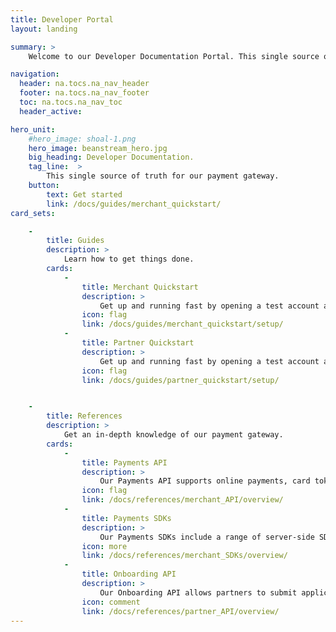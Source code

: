 ```yaml
---
title: Developer Portal
layout: landing

summary: >
    Welcome to our Developer Documentation Portal. This single source of truth for our payment gateway.

navigation:
  header: na.tocs.na_nav_header
  footer: na.tocs.na_nav_footer
  toc: na.tocs.na_nav_toc
  header_active:

hero_unit:
    #hero_image: shoal-1.png
    hero_image: beanstream_hero.jpg
    big_heading: Developer Documentation.
    tag_line:  >
        This single source of truth for our payment gateway.
    button:
        text: Get started
        link: /docs/guides/merchant_quickstart/
card_sets:

    -  
        title: Guides
        description: >
            Learn how to get things done.
        cards:
            -
                title: Merchant Quickstart
                description: >
                    Get up and running fast by opening a test account and hitting a few of our API endpoints.
                icon: flag
                link: /docs/guides/merchant_quickstart/setup/
            -
                title: Partner Quickstart
                description: >
                    Get up and running fast by opening a test account and hitting a few of our API endpoints.
                icon: flag
                link: /docs/guides/partner_quickstart/setup/


    -
        title: References
        description: >
            Get an in-depth knowledge of our payment gateway.
        cards:
            -
                title: Payments API
                description: >
                    Our Payments API supports online payments, card tokenization, payment profiles and reporting.
                icon: flag
                link: /docs/references/merchant_API/overview/
            -
                title: Payments SDKs
                description: >
                    Our Payments SDKs include a range of server-side SDKs, mobile SDKs for Android and iOS, and a browser SDK.
                icon: more
                link: /docs/references/merchant_SDKs/overview/
            -
                title: Onboarding API
                description: >
                    Our Onboarding API allows partners to submit applications on behalf of new sub-merchants.
                icon: comment
                link: /docs/references/partner_API/overview/
---
```

